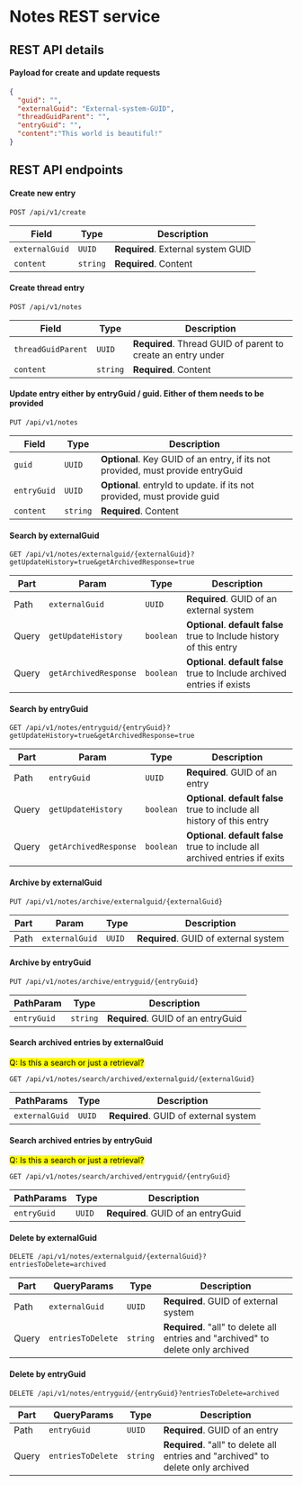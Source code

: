 # Notes REST service



## REST API details


#### Payload for create and update requests

  ```json
  {
    "guid": "",
    "externalGuid": "External-system-GUID",
    "threadGuidParent": "",
    "entryGuid": "",
    "content":"This world is beautiful!"
  }
  ```



## REST API endpoints


#### Create new entry

  ```http
  POST /api/v1/create
  ```
  | Field          | Type     | Description                        |
  |----------------|----------|------------------------------------|
  | `externalGuid` | `UUID`   | **Required**. External system GUID |
  | `content`      | `string` | **Required**. Content              |


#### Create thread entry

  ```http
  POST /api/v1/notes
  ```
  | Field              | Type     | Description                                                  |
  |--------------------|----------|--------------------------------------------------------------|
  | `threadGuidParent` | `UUID`   | **Required**. Thread GUID of parent to create an entry under |
  | `content`          | `string` | **Required**. Content                                        | 


#### Update entry either by entryGuid / guid. Either of them needs to be provided

  ```http
  PUT /api/v1/notes
  ```
  | Field       | Type     | Description                                                                     |
  |-------------|----------|---------------------------------------------------------------------------------|
  | `guid`      | `UUID`   | **Optional**. Key GUID of an entry, if its not provided, must provide entryGuid |
  | `entryGuid` | `UUID`   | **Optional**. entryId to update. if its not provided, must provide guid         |
  | `content`   | `string` | **Required**. Content                                                           |


#### Search by externalGuid

  ```http
  GET /api/v1/notes/externalguid/{externalGuid}?getUpdateHistory=true&getArchivedResponse=true
  ```
  | Part  | Param                 | Type      | Description                                                                      |
  |-------|-----------------------|-----------|----------------------------------------------------------------------------------|
  | Path  | `externalGuid`        | `UUID`    | **Required**. GUID of an external system                                         |
  | Query | `getUpdateHistory`    | `boolean` | **Optional**. **default false** true to Include history of this entry            |
  | Query | `getArchivedResponse` | `boolean` | **Optional**. **default false** true to Include archived entries if exists       |


#### Search by entryGuid

  ```http
  GET /api/v1/notes/entryguid/{entryGuid}?getUpdateHistory=true&getArchivedResponse=true
  ```
  | Part  | Param                 | Type      | Description                                                                   |
  |-------|-----------------------|-----------|-------------------------------------------------------------------------------|
  | Path  | `entryGuid`           | `UUID`    | **Required**. GUID of an entry                                                |
  | Query | `getUpdateHistory`    | `boolean` | **Optional**. **default false** true to include all history of this entry     |
  | Query | `getArchivedResponse` | `boolean` | **Optional**. **default false** true to include all archived entries if exits |


#### Archive by externalGuid

  ```http
  PUT /api/v1/notes/archive/externalguid/{externalGuid}
  ```
  | Part | Param          | Type   | Description                            |
  |------|----------------|--------|----------------------------------------|
  | Path | `externalGuid` | `UUID` | **Required**. GUID of external system  |


#### Archive by entryGuid

  ```http
  PUT /api/v1/notes/archive/entryguid/{entryGuid}
  ```
  | PathParam   | Type     | Description                        |
  |-------------|----------|------------------------------------|
  | `entryGuid` | `string` | **Required**. GUID of an entryGuid |


#### Search archived entries by externalGuid
<mark>Q: Is this a search or just a retrieval?</mark>

  ```http
  GET /api/v1/notes/search/archived/externalguid/{externalGuid}
  ```
  | PathParams     | Type   | Description                            |
  |----------------|--------|----------------------------------------|
  | `externalGuid` | `UUID` | **Required**. GUID of external system  |


#### Search archived entries by entryGuid
<mark>Q: Is this a search or just a retrieval?</mark>

  ```http
  GET /api/v1/notes/search/archived/entryguid/{entryGuid}
  ```
  | PathParams  | Type   | Description                        |
  |-------------|--------|------------------------------------|
  | `entryGuid` | `UUID` | **Required**. GUID of an entryGuid |


#### Delete by externalGuid

  ```http
  DELETE /api/v1/notes/externalguid/{externalGuid}?entriesToDelete=archived
  ```
  | Part  | QueryParams       | Type     | Description                                                                      |
  |-------|-------------------|----------|----------------------------------------------------------------------------------|
  | Path  | `externalGuid`    | `UUID`   | **Required**. GUID of external system                                            |
  | Query | `entriesToDelete` | `string` | **Required**. "all" to delete all entries and "archived" to delete only archived |


#### Delete by entryGuid

  ```http
  DELETE /api/v1/notes/entryguid/{entryGuid}?entriesToDelete=archived
  ```
  | Part  | QueryParams       | Type     | Description                                                                      |
  |-------|-------------------|----------|----------------------------------------------------------------------------------|
  | Path  | `entryGuid`       | `UUID`   | **Required**. GUID of an entry                                                   |
  | Query | `entriesToDelete` | `string` | **Required**. "all" to delete all entries and "archived" to delete only archived |
